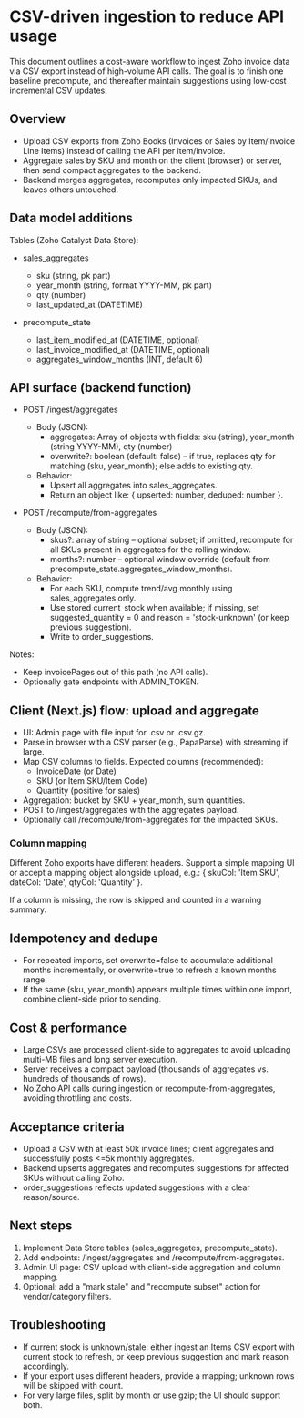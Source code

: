 # CSV-driven ingestion to reduce API usage

This document outlines a cost-aware workflow to ingest Zoho invoice data via CSV export instead of high-volume API calls. The goal is to finish one baseline precompute, and thereafter maintain suggestions using low-cost incremental CSV updates.

## Overview

- Upload CSV exports from Zoho Books (Invoices or Sales by Item/Invoice Line Items) instead of calling the API per item/invoice.
- Aggregate sales by SKU and month on the client (browser) or server, then send compact aggregates to the backend.
- Backend merges aggregates, recomputes only impacted SKUs, and leaves others untouched.

## Data model additions

Tables (Zoho Catalyst Data Store):

- sales_aggregates
  - sku (string, pk part)
  - year_month (string, format YYYY-MM, pk part)
  - qty (number)
  - last_updated_at (DATETIME)

- precompute_state
  - last_item_modified_at (DATETIME, optional)
  - last_invoice_modified_at (DATETIME, optional)
  - aggregates_window_months (INT, default 6)

## API surface (backend function)

- POST /ingest/aggregates
  - Body (JSON):
    - aggregates: Array of objects with fields: sku (string), year_month (string YYYY-MM), qty (number)
    - overwrite?: boolean (default: false) – if true, replaces qty for matching (sku, year_month); else adds to existing qty.
  - Behavior:
    - Upsert all aggregates into sales_aggregates.
    - Return an object like: { upserted: number, deduped: number }.

- POST /recompute/from-aggregates
  - Body (JSON):
    - skus?: array of string – optional subset; if omitted, recompute for all SKUs present in aggregates for the rolling window.
    - months?: number – optional window override (default from precompute_state.aggregates_window_months).
  - Behavior:
    - For each SKU, compute trend/avg monthly using sales_aggregates only.
    - Use stored current_stock when available; if missing, set suggested_quantity = 0 and reason = 'stock-unknown' (or keep previous suggestion).
    - Write to order_suggestions.

Notes:
- Keep invoicePages out of this path (no API calls).
- Optionally gate endpoints with ADMIN_TOKEN.

## Client (Next.js) flow: upload and aggregate

- UI: Admin page with file input for .csv or .csv.gz.
- Parse in browser with a CSV parser (e.g., PapaParse) with streaming if large.
- Map CSV columns to fields. Expected columns (recommended):
  - InvoiceDate (or Date)
  - SKU (or Item SKU/Item Code)
  - Quantity (positive for sales)
- Aggregation: bucket by SKU + year_month, sum quantities.
- POST to /ingest/aggregates with the aggregates payload.
- Optionally call /recompute/from-aggregates for the impacted SKUs.

### Column mapping

Different Zoho exports have different headers. Support a simple mapping UI or accept a mapping object alongside upload, e.g.: { skuCol: 'Item SKU', dateCol: 'Date', qtyCol: 'Quantity' }.

If a column is missing, the row is skipped and counted in a warning summary.

## Idempotency and dedupe

- For repeated imports, set overwrite=false to accumulate additional months incrementally, or overwrite=true to refresh a known months range.
- If the same (sku, year_month) appears multiple times within one import, combine client-side prior to sending.

## Cost & performance

- Large CSVs are processed client-side to aggregates to avoid uploading multi-MB files and long server execution.
- Server receives a compact payload (thousands of aggregates vs. hundreds of thousands of rows).
- No Zoho API calls during ingestion or recompute-from-aggregates, avoiding throttling and costs.

## Acceptance criteria

- Upload a CSV with at least 50k invoice lines; client aggregates and successfully posts <=5k monthly aggregates.
- Backend upserts aggregates and recomputes suggestions for affected SKUs without calling Zoho.
- order_suggestions reflects updated suggestions with a clear reason/source.

## Next steps

1. Implement Data Store tables (sales_aggregates, precompute_state).
2. Add endpoints: /ingest/aggregates and /recompute/from-aggregates.
3. Admin UI page: CSV upload with client-side aggregation and column mapping.
4. Optional: add a "mark stale" and "recompute subset" action for vendor/category filters.

## Troubleshooting

- If current stock is unknown/stale: either ingest an Items CSV export with current stock to refresh, or keep previous suggestion and mark reason accordingly.
- If your export uses different headers, provide a mapping; unknown rows will be skipped with count.
- For very large files, split by month or use gzip; the UI should support both.
